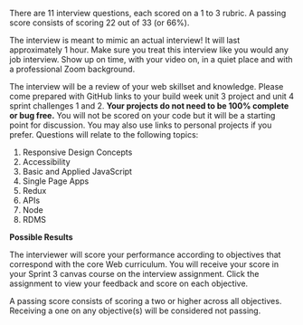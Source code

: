 There are 11 interview questions, each scored on a 1 to 3 rubric. A passing score consists of scoring 22 out of 33 (or 66%).

The interview is meant to mimic an actual interview! It will last approximately 1 hour. Make sure you treat this interview like you would any job interview. Show up on time, with your video on, in a quiet place and with a professional Zoom background.

The interview will be a review of your web skillset and knowledge. Please come prepared with GitHub links to your build week unit 3 project and unit 4 sprint challenges 1 and 2. **Your projects do not need to be 100% complete or bug free.** You will not be scored on your code but it will be a starting point for discussion. You may also use links to personal projects if you prefer. Questions will relate to the following topics:

1.  Responsive Design Concepts
2.  Accessibility
3.  Basic and Applied JavaScript
4.  Single Page Apps
5.  Redux
6.  APIs
7.  Node
8.  RDMS

**Possible Results**

The interviewer will score your performance according to objectives that correspond with the core Web curriculum. You will receive your score in your Sprint 3 canvas course on the interview assignment. Click the assignment to view your feedback and score on each objective.

A passing score consists of scoring a two or higher across all objectives.\
Receiving a one on any objective(s) will be considered not passing.